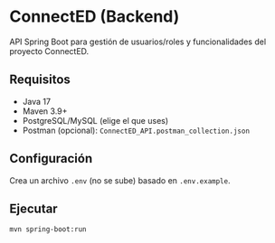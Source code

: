 # ConnectED (Backend)

API Spring Boot para gestión de usuarios/roles y funcionalidades del proyecto ConnectED.

## Requisitos
- Java 17
- Maven 3.9+
- PostgreSQL/MySQL (elige el que uses)
- Postman (opcional): `ConnectED_API.postman_collection.json`

## Configuración
Crea un archivo `.env` (no se sube) basado en `.env.example`.

## Ejecutar
```bash
mvn spring-boot:run
